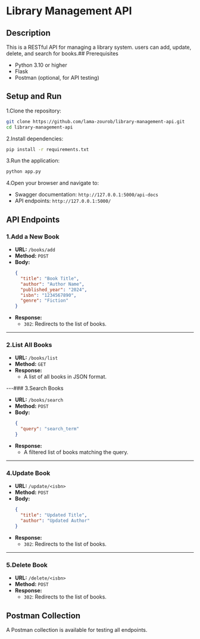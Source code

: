# Library Management API

## Description
This is a RESTful API for managing a library system. users can add, update, delete, and search for books.## Prerequisites
- Python 3.10 or higher
- Flask
- Postman (optional, for API testing)

## Setup and Run

1.Clone the repository:
   ```bash
   git clone https://github.com/lama-zourob/library-management-api.git
   cd library-management-api
   ```

2.Install dependencies:
   ```bash
   pip install -r requirements.txt
   ```

3.Run the application:
   ```bash
   python app.py
   ```

4.Open your browser and navigate to:
   - Swagger documentation: `http://127.0.0.1:5000/api-docs`
   - API endpoints: `http://127.0.0.1:5000/`

## API Endpoints

### 1.Add a New Book
- **URL:** `/books/add`
- **Method:** `POST`
- **Body:**
  ```json
  {
    "title": "Book Title",
    "author": "Author Name",
    "published_year": "2024",
    "isbn": "1234567890",
    "genre": "Fiction"
  }
  ```
- **Response:**
  - `302`: Redirects to the list of books.

---

### 2.List All Books
- **URL:** `/books/list`
- **Method:** `GET`
- **Response:**
  - A list of all books in JSON format.

---### 3.Search Books
- **URL:** `/books/search`
- **Method:** `POST`
- **Body:**
  ```json
  {
    "query": "search_term"
  }
  ```
- **Response:**
  - A filtered list of books matching the query.

---

### 4.Update Book
- **URL:** `/update/<isbn>`
- **Method:** `POST`
- **Body:**
  ```json
  {
    "title": "Updated Title",
    "author": "Updated Author"
  }
  ```
- **Response:**
  - `302`: Redirects to the list of books.

---

### 5.Delete Book
- **URL:** `/delete/<isbn>`
- **Method:** `POST`
- **Response:**
  - `302`: Redirects to the list of books.
## Postman Collection
A Postman collection is available for testing all endpoints.
